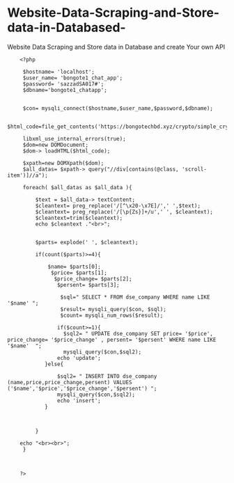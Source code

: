 # Website-Data-Scraping-and-Store-data-in-Databased-
Website Data Scraping and Store data in Database and create Your own API

        <?php
        
         $hostname= 'localhost';
         $user_name= 'bongote1_chat_app';
         $password= 'sazzadSA017#';
         $dbname='bongote1_chatapp';
         
         
         $con= mysqli_connect($hostname,$user_name,$password,$dbname);
        
         $html_code=file_get_contents('https://bongotechbd.xyz/crypto/simple_crypto.html');
         
         libxml_use_internal_errors(true);
         $dom=new DOMDocument;
         $dom-> loadHTML($html_code);
         
         $xpath=new DOMXpath($dom);
         $all_datas= $xpath-> query("//div[contains(@class, 'scroll-item')]//a");
        
         foreach( $all_datas as $all_data ){
        	 
        	 $text = $all_data-> textContent;
        	 $cleantext= preg_replace('/[^\x20-\x7E]/',' ',$text);
        	 $cleantext= preg_replace('/[\p{Zs}]+/u',' ', $cleantext);
        	 $cleantext=trim($cleantext);
        	 echo $cleantext ."<br>";
        	 
        	 
        	 $parts= explode(' ', $cleantext);
        	 
        	 if(count($parts)>=4){
        		 
        		 $name= $parts[0];
        		  $price= $parts[1];
        		   $price_change= $parts[2];
        		    $persent= $parts[3];
        		 
        		 	 $sql=" SELECT * FROM dse_company WHERE name LIKE '$name' ";
        		     $result= mysqli_query($con, $sql);
        		     $count= mysqli_num_rows($result);
        		    
        		    if($count>=1){
        		      $sql2= " UPDATE dse_company SET price= '$price', price_change= '$price_change' , persent= '$persent' WHERE name LIKE '$name'  ";
        		      mysqli_query($con,$sql2);
        			echo 'update';
        		}else{
        			
        			$sql2= " INSERT INTO dse_company (name,price,price_change,persent) VALUES ('$name','$price','$price_change','$persent') ";
        			mysqli_query($con,$sql2);
        			echo 'insert';
        		}
        		
        		
        
        	 }
        	 
        echo "<br><br>";
         }
        
        
        
        ?>
